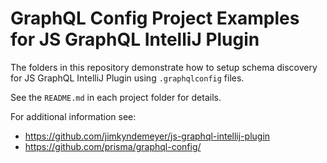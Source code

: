 # GraphQL Config Project Examples for JS GraphQL IntelliJ Plugin

The folders in this repository demonstrate how to setup schema discovery for JS GraphQL IntelliJ Plugin using `.graphqlconfig` files.

See the `README.md` in each project folder for details.

For additional information see:
- https://github.com/jimkyndemeyer/js-graphql-intellij-plugin
- https://github.com/prisma/graphql-config/